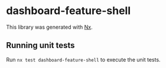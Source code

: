 # dashboard-feature-shell

This library was generated with [Nx](https://nx.dev).

## Running unit tests

Run `nx test dashboard-feature-shell` to execute the unit tests.
